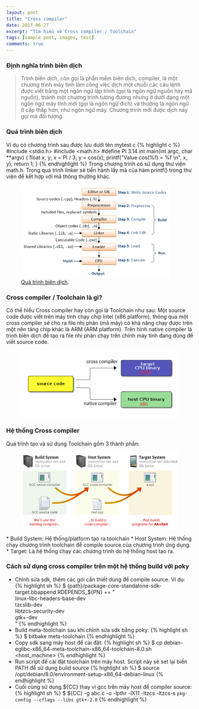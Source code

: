 ```yaml
---
layout: post
title: "Cross compiler"
date: 2017-06-27
excerpt: "Tìm hiểu về Cross compiler / Toolchain"
tags: [sample post, images, test]
comments: true
---
```


### Định nghĩa trình biên dịch

> Trình biên dịch, còn gọi là phần mềm biên dịch, compiler, là một chương trình máy tính làm công việc dịch một chuỗi các câu lệnh được viết bằng một ngôn ngữ lập trình (gọi là ngôn ngữ nguồn hay mã nguồn), thành một chương trình tương đương nhưng ở dưới dạng một ngôn ngữ máy tính mới (gọi là ngôn ngữ đích) và thường là ngôn ngữ ở cấp thấp hơn, như ngôn ngữ máy. Chương trình mới được dịch này gọi mã đối tượng.

### Quá trình biên dịch

Ví dụ có chương trình sau được lưu dưới tên mytest.c
{% highlight c %}
#include <stdio.h>
#include <math.h>
#define PI 3.14
int main(int argc, char **argv)
{
    float x, y;
    x = PI / 3;
    y = cos(x);
    printf("Value cos(%f) = %f \n", x, y);
    return 1;
}
{% endhighlight %}
Trong chương trình có sử dụng thư viện math.h. Trong quá trình linker sẽ tiến hành lấy mã của hàm printf() trong thư viện để kết hợp với mã thông thường khác.
<figure>
	<a href="https://raw.githubusercontent.com/redsiren204/redsiren204.github.io/master/resources/cross-compiler/CompilationProcess.png"><img src="https://raw.githubusercontent.com/redsiren204/redsiren204.github.io/master/resources/cross-compiler/CompilationProcess.png" width="400"></a>
	<figcaption><a href="https://raw.githubusercontent.com/redsiren204/redsiren204.github.io/master/resources/cross-compiler/CompilationProcess.png" title="Quá trình biên dịch">Quá trình biên dịch</a>.</figcaption>
</figure>

### Cross compiler / Toolchain là gì?

Có thể hiểu Cross compiler hay còn gọi là Toolchain như sau:
Một source code được viết trên máy tính chạy chíp Intel (x86 platform), thông qua một cross compiler sẽ cho ra file nhị phân (mã máy) có khả năng chạy được trên một nên tảng chip khác là ARM (ARM platform). Trên hình native compiler là trình biên dịch để tạo ra file nhị phân chạy trên chính máy tính đang dùng để viết source code.
<figure>
	<a href="https://raw.githubusercontent.com/redsiren204/redsiren204.github.io/master/resources/cross-compiler/cross-compile.png"><img src="https://raw.githubusercontent.com/redsiren204/redsiren204.github.io/master/resources/cross-compiler/cross-compile.png"></a>
</figure>

### Hệ thống Cross compiler

Quá trình tạo và sử dụng Toolchain gồm 3 thành phần:
<figure>
	<a href="https://raw.githubusercontent.com/redsiren204/redsiren204.github.io/master/resources/cross-compiler/build-gcc-cross-compiler.png"><img src="https://raw.githubusercontent.com/redsiren204/redsiren204.github.io/master/resources/cross-compiler/build-gcc-cross-compiler.png"></a>
</figure>
* Build System: Hệ thống/platform tạo ra toolchain
* Host System: Hệ thống chạy chương trình toolchain để compile source của chương trình ứng dụng.
* Target: Là hệ thống chạy các chương trình do hệ thống host tạo ra.

### Cách sử dụng cross compiler trên một hệ thống build với poky

* Chỉnh sửa sdk, thêm các gói cần thiết dùng để compile source. Ví dụ:
{% highlight sh %}
$ {path}/package-core-standalone-sdk-target.bbappend
RDEPENDS_${PN} += "\
linux-libc-headers-base-dev \
tzcslib-dev \
libtzcs-security-dev \
gtk+-dev \
"
{% endhighlight %}
* Build meta-toolchain sau khi chỉnh sửa sdk bằng poky:
{% highlight sh %}
$ bitbake meta-toolchain
{% endhighlight %}
* Copy sdk sang máy host để cài đặt:
{% highlight sh %}
$ cp debian-eglibc-x86_64-meta-toolchain-x86_64-toolchain-8.0.sh <host_machine>
{% endhighlight %}
* Run script để cài đặt toolchain trên máy host. Script này sẽ set lại biến PATH để sử dụng build source
{% highlight sh %}
$ source /opt/debian/8.0/environment-setup-x86_64-debian-linux
{% endhighlight %}
* Cuối cùng sử dụng ${CC} thay vì gcc trên máy host để compiler source:
{% highlight sh %}
$ ${CC} -g abc.c -o  -lpthr -lX11 -ltzcs -ltzcs-s `pkg-config --cflags --libs gtk+-2.0`
{% endhighlight %}